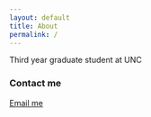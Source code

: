 ```yaml
---
layout: default
title: About
permalink: /
---
```


Third year graduate student at UNC

### Contact me

[Email me](mailto:wari1798@gmail.com)
